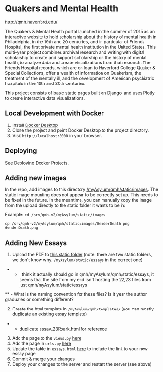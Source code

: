 # Quakers and Mental Health

http://qmh.haverford.edu/

The Quakers & Mental Health portal launched in the summer of 2015 as an interactive website to hold scholarship about the history of mental health in Philadelphia, in the 19th and 20 centuries, and in particular of Friends Hospital, the first private mental health institution in the United States. This multi-year project combines archival research and writing with digital scholarship to create and support scholarship on the history of mental health, to analyze data and create visualizations from that research. The Friends Hospital records, which are on loan to Haverford College Quaker & Special Collections, offer a wealth of information on Quakerism, the treatment of the mentally ill, and the development of American psychiatric hospitals in the 19th and 20th centuries.

This project consists of basic static pages built on Django, and uses Plotly to create interactive data visualizations.

## Local Development with Docker

1. Install [Docker Desktop](https://www.docker.com/products/docker-desktop)
2. Clone the project and point Docker Desktop to the project directory.
3. Visit `http://localhost:8000` in your browser.

## Deploying

See [Deploying Docker Projects](https://github.com/HCDigitalScholarship/ds-cookbook/blob/master/docker/containerizing.md#2-deploying-the-project).

## Adding new images

In the repo, add images to this directory [/myAsylum/qmh/static/images](https://github.com/HCDigitalScholarship/qmh-v2/tree/master/myAsylum/qmh/static/images). The static image mounting does not appear to be correctly set up. This needs to be fixed in the future. In the meantime, you can manually copy the image from the upload directly to the static folder it wants to be in:

Example:
`cd /srv/qmh-v2/myAsylum/static/images`

`cp /srv/qmh-v2/myAsylum/qmh/static/images/GenderDeath.png GenderDeath.png`

## Adding New Essays

1. Upload the PDF to [this static folder](https://github.com/HCDigitalScholarship/qmh-v2/tree/master/myAsylum/static/essays) (note: there are two static folders, we don't know why. `/myAsylum/static/essays` in the correct one). 

* - I think it actually should go in qmh/myAsylum/qmh/static/essays, it seems that the site from my end isn't hosting the 22,23 files from just qmh/myAsylum/static/essays 

** - What is the naming convention for these files? Is it year the author graduates or something different?

2. Create the html template in `/myAsylum/qmh/templates/` (you can mostly duplicate an existing essay template)

* - duplicate essay_23Roark.html for reference

3. Add the page to the `views.py` [here](https://github.com/HCDigitalScholarship/qmh-v2/blob/master/myAsylum/qmh/views.py)
4. Add the page in `urls.py` [here](https://github.com/HCDigitalScholarship/qmh-v2/blob/master/myAsylum/qmh/urls.py)
5. Update the table in `essays.html` [here](https://github.com/HCDigitalScholarship/qmh-v2/blob/master/myAsylum/qmh/templates/essays.html) to include the link to your new essay page
6. Commit & merge your changes 
7. Deploy your changes to the server and restart the server (see above)
